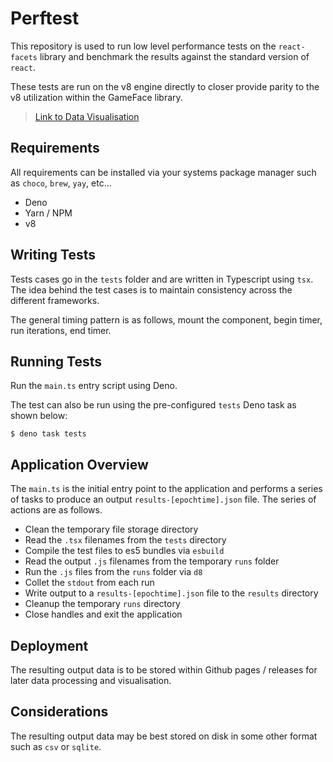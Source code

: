 # Perftest

This repository is used to run low level performance tests on the `react-facets` library and benchmark the results against the standard version of `react`.

These tests are run on the v8 engine directly to closer provide parity to the v8 utilization within the GameFace library.

> [Link to Data Visualisation](https://starboard.gg/space-shell/perftest-nzsGlap)

## Requirements

All requirements can be installed via your systems package manager such as `choco`, `brew`, `yay`, etc...

- Deno
- Yarn / NPM
- v8

## Writing Tests

Tests cases go in the `tests` folder and are written in Typescript using `tsx`. The idea behind the test cases is to maintain consistency across the different frameworks.

The general timing pattern is as follows, mount the component, begin timer, run iterations, end timer.

## Running Tests

Run the `main.ts` entry script using Deno.

The test can also be run using the pre-configured `tests` Deno task as shown below:

```shell
$ deno task tests
```

## Application Overview

The `main.ts` is the initial entry point to the application and performs a series of tasks to produce an output `results-[epochtime].json` file. The series of actions are as follows.

- Clean the temporary file storage directory
- Read the `.tsx` filenames from the `tests` directory
- Compile the test files to es5 bundles via `esbuild`
- Read the output `.js` filenames from the temporary `runs` folder
- Run the `.js` files from the `runs` folder via `d8`
- Collet the `stdout` from each run
- Write output to a `results-[epochtime].json` file to the `results` directory
- Cleanup the temporary `runs` directory
- Close handles and exit the application

## Deployment

The resulting output data is to be stored within Github pages / releases for later data processing and visualisation.

## Considerations

The resulting output data may be best stored on disk in some other format such as `csv` or `sqlite`.
